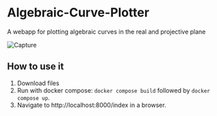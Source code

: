 # Algebraic-Curve-Plotter
A webapp for plotting algebraic curves in the real and projective plane

![Capture](https://user-images.githubusercontent.com/11195846/212367098-eea1b002-e3d9-4586-a38a-acb7875523bf.PNG)

## How to use it
1. Download files
2. Run with docker compose: `docker compose build` followed by `docker compose up`.
3. Navigate to http://localhost:8000/index in a browser.
